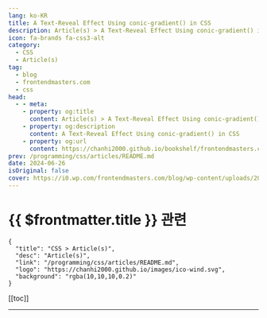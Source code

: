 ```yaml
---
lang: ko-KR
title: A Text-Reveal Effect Using conic-gradient() in CSS
description: Article(s) > A Text-Reveal Effect Using conic-gradient() in CSS
icon: fa-brands fa-css3-alt
category: 
  - CSS
  - Article(s)
tag: 
  - blog
  - frontendmasters.com
  - css
head:
  - - meta:
    - property: og:title
      content: Article(s) > A Text-Reveal Effect Using conic-gradient() in CSS
    - property: og:description
      content: A Text-Reveal Effect Using conic-gradient() in CSS
    - property: og:url
      content: https://chanhi2000.github.io/bookshelf/frontendmasters.com/text-reveal-with-conic-gradient.html
prev: /programming/css/articles/README.md
date: 2024-06-26
isOriginal: false
cover: https://i0.wp.com/frontendmasters.com/blog/wp-content/uploads/2024/06/tegqoID6.png?w=1296&ssl=1
---
```


# {{ $frontmatter.title }} 관련

```component VPCard
{
  "title": "CSS > Article(s)",
  "desc": "Article(s)",
  "link": "/programming/css/articles/README.md",
  "logo": "https://chanhi2000.github.io/images/ico-wind.svg",
  "background": "rgba(10,10,10,0.2)"
}
```

[[toc]]

---

<SiteInfo
  name="A Text-Reveal Effect Using conic-gradient() in CSS"
  desc="This article explores creating a typographic effect that 'reveals' text in an interesting animated way."
  url="https://frontendmasters.com/blog/text-reveal-with-conic-gradient/"
  logo="https://frontendmasters.com/favicon.ico"
  preview="https://i0.wp.com/frontendmasters.com/blog/wp-content/uploads/2024/06/tegqoID6.png?w=1296&ssl=1"/>

<!-- TODO: 작성 -->


<meta name="description" content=" ">